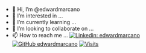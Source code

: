 - 👋 Hi, I’m @edwardmarcano
- 👀 I’m interested in ...
- 🌱 I’m currently learning ...
- 💞️ I’m looking to collaborate on ...
- 📫 How to reach me ...
[![Linkedin: edwardmarcano](https://img.shields.io/badge/-edwardmarcano-blue?style=flat-square&logo=Linkedin&logoColor=white&link=https://www.linkedin.com/in/edward-marcono-35360123b/)](https://www.linkedin.com/in/dyammarcano/)
[![GitHub edwardmarcano](https://img.shields.io/github/followers/edwardmarcano?style=flat-square)](https://github.com/edwardmarcano)
[![Visits](https://komarev.com/ghpvc/?username=edwardmarcano&logo=GitHub&label=github%20visits&color=336699&logoColor=white&style=flat-square)](https://github.com/edwardmarcano)
<!---
edwardmarcano/edwardmarcano is a ✨ special ✨ repository because its `README.md` (this file) appears on your GitHub profile.
You can click the Preview link to take a look at your changes.
--->

